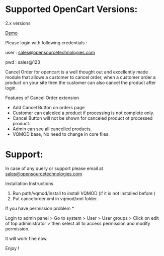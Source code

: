 Supported OpenCart Versions:
================
2.x versions

<a href=http://opencart.ostwork.com/opencart2.1/>Demo</a>

Please login with following credentials : 

user : sales@opensourcetechnologies.com

pwd  : sales@123

Cancel Order for opencart is a well thought out and excellently made module that allows a customer to cancel order, when a customer order a product on your site then the customer can also cancel the product after login.  

Features of Cancel Order extension
- Add Cancel Button on orders page
- Customer can calceled a product if processing is not complete only.
- Cancel Button will not be shown for canceled product ot processed product.
- Admin can see all cancelled products.
- VQMOD base, No need to change in core files.

Support:
==============
In case of any query or support please email at sales@opensourcetechnologies.com

Installation Instructions

1. Run path/vqmod/install to install VQMOD (if it is not installed before ) 
2. Put cancelorder.xml in vqmod/xml folder.


If you have permission problem *

Login to admin panel > Go to system > User > User groups  >  Click on edit of top administrator > then select all to access permission and modify permission.

It will work fine now.
 
Enjoy ! 

